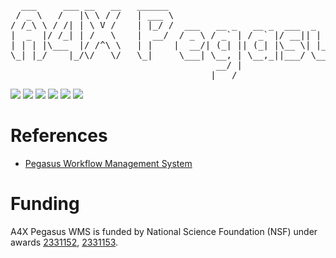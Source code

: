 <pre>
  ___     ___ __   __   ______                                          _    _ ___  ___ _____
 / _ \   /   |\ \ / /   | ___ \                                        | |  | ||  \/  |/  ___|
/ /_\ \ / /| | \ V /    | |_/ /  ___   __ _   __ _  ___  _   _  ___    | |  | || .  . |\ `--.
|  _  |/ /_| | /   \    |  __/  / _ \ / _` | / _` |/ __|| | | |/ __|   | |/\| || |\/| | `--. \
| | | |\___  |/ /^\ \   | |    |  __/| (_| || (_| |\__ \| |_| |\__ \   \  /\  /| |  | |/\__/ /
\_| |_/    |_/\/   \/   \_|     \___| \__, | \__,_||___/ \__,_||___/    \/  \/ \_|  |_/\____/
                                       __/ |
                                      |___/
</pre>

<p align="left">
    <img src="https://img.shields.io/pypi/l/a4x-pegasus-wms.svg?logo=apache&color=blue&label=Licence"/>
    <img src="https://img.shields.io/pypi/v/a4x-pegasus-wms.svg?label=Latest"/>
    <img src="https://img.shields.io/pypi/pyversions/a4x-pegasus-wms.svg?logo=python"/>
    <img src="https://img.shields.io/pypi/dm/a4x-pegasus-wms?logo=pypi&color=green&label=PyPI%20Downloads"/>
    <img src="https://img.shields.io/badge/Code%20Style-black-blue"/>
    <img src="https://img.shields.io/github/contributors-anon/pegasus-isi/a4x-pegasus-wms?color=green&label=Contributors"/>
</p>

# References

- [Pegasus Workflow Management System](https://pegasus.isi.edu)

# Funding

A4X Pegasus WMS is funded by National Science Foundation (NSF) under awards [2331152](https://www.nsf.gov/awardsearch/showAward?AWD_ID=2331152), [2331153](https://www.nsf.gov/awardsearch/showAward?AWD_ID=2331153).
